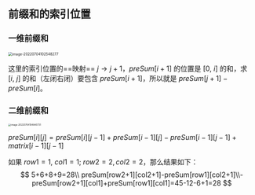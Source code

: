 
## 前缀和的索引位置

### 一维前缀和

<img src="https://gaorq.oss-cn-shanghai.aliyuncs.com/imgs/imgs1/image-20220704102548277.png" alt="image-20220704102548277" style="zoom:50%;" />

这里的索引位置的==映射== $j\rightarrow j+1$，$preSum[i+1]$ 的位置是 $[0,\ i]$ 的和，求 $[i,\ j]$ 的和（左闭右闭）要包含 $preSum[i+1]$，所以就是 $preSum[j+1]-preSum[i]$。

### 二维前缀和

<img src="https://gaorq.oss-cn-shanghai.aliyuncs.com/imgs/imgs1/image-20220704104840731.png" alt="image-20220704104840731" style="zoom: 33%;" />

$preSum[i][j]=preSum[i][j-1]+preSum[i-1][j]-preSum[i-1][j-1]+matrix[i-1][j-1]$

如果 $row1=1,\ col1=1;\ row2=2, col2=2$，那么结果如下：
$$
5+6+8+9=28\\
preSum[row2+1][col2+1]-preSum[row1][col2+1]\\-preSum[row2+1][col1]+preSum[row1][col1]=45-12-6+1=28
$$

